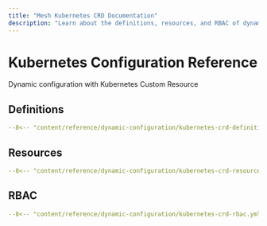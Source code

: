 ```yaml
---
title: "Mesh Kubernetes CRD Documentation"
description: "Learn about the definitions, resources, and RBAC of dynamic configuration with Kubernetes CRD in Mesh Proxy. Read the technical documentation."
---
```


# Kubernetes Configuration Reference

Dynamic configuration with Kubernetes Custom Resource

## Definitions

```yaml tab="apiextensions.k8s.io/v1 (Kubernetes v1.16+)"
--8<-- "content/reference/dynamic-configuration/kubernetes-crd-definition-v1.yml"
```

## Resources

```yaml
--8<-- "content/reference/dynamic-configuration/kubernetes-crd-resource.yml"
```

## RBAC

```yaml
--8<-- "content/reference/dynamic-configuration/kubernetes-crd-rbac.yml"
```


